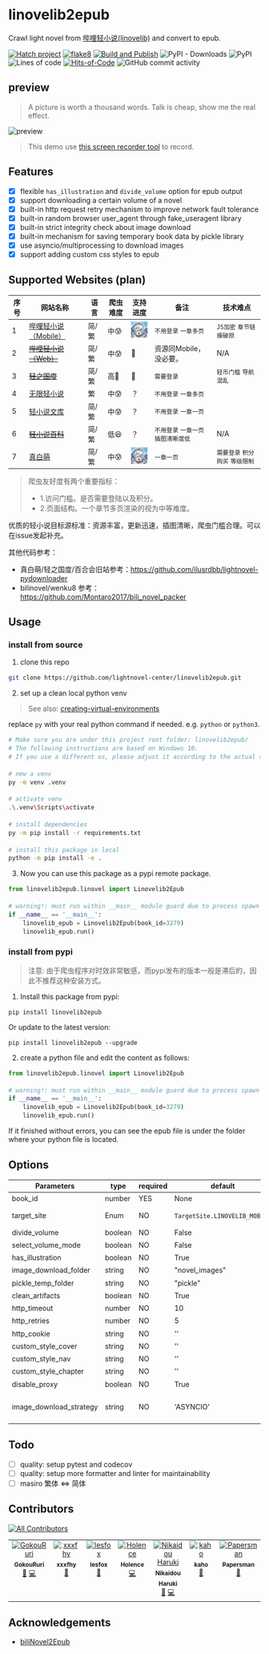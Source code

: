 # linovelib2epub

Crawl light novel from [哔哩轻小说(linovelib)](https://w.linovelib.com/) and convert to epub.

[![Hatch project](https://img.shields.io/badge/%F0%9F%A5%9A-Hatch-4051b5.svg?style=flat)](https://github.com/pypa/hatch)
[![flake8](https://img.shields.io/badge/linter-flake8-brightgreen)](https://github.com/PyCQA/flake8)
[![Build and Publish](https://github.com/lightnovel-center/linovelib2epub/actions/workflows/build-and-publish.yml/badge.svg?branch=main)](https://github.com/lightnovel-center/linovelib2epub/actions/workflows/build-and-publish.yml)
![PyPI - Downloads](https://img.shields.io/pypi/dm/linovelib2epub?color=blue&label=PyPI%20Download)
![PyPI](https://img.shields.io/pypi/v/linovelib2epub)
![Lines of code](https://www.aschey.tech/tokei/github/lightnovel-center/linovelib2epub)
[![Hits-of-Code](https://hitsofcode.com/github/lightnovel-center/linovelib2epub?branch=main)](https://hitsofcode.com/github/lightnovel-center/linovelib2epub/view?branch=main)
![GitHub commit activity](https://img.shields.io/github/commit-activity/y/lightnovel-center/linovelib2epub)

## preview
> A picture is worth a thousand words. Talk is cheap, show me the real effect.

![preview](./preview.gif)

> This demo use [this screen recorder tool](https://github.com/faressoft/terminalizer) to record.


## Features

- [x] flexible `has_illustration` and `divide_volume` option for epub output
- [x] support downloading a certain volume of a novel
- [x] built-in http request retry mechanism to improve network fault tolerance
- [x] built-in random browser user_agent through fake_useragent library
- [x] built-in strict integrity check about image download
- [x] built-in mechanism for saving temporary book data by pickle library
- [x] use asyncio/multiprocessing to download images
- [x] support adding custom css styles to epub

## Supported  Websites (plan)

| 序号 | 网站名称             | 语言                 | 爬虫难度            | 支持进度                                | 备注                    | 技术难点                 |
| ---- | -------------------- | -------- | -------------------- |-------------------------------------|-----------------------|----------------------|
| 1    | [哔哩轻小说（Mobile）](https://w.linovelib.com/) | 简/繁 | 中😰 | <img src="./merrli.png" width="36"> | `不用登录` `一章多页`          | `JS加密` `章节链接破损`      |
| 2    | ~~[哔哩轻小说（Web）](https://www.linovelib.com/)~~ | 简/繁 | 中😰 | 🚫                                  | 资源同Mobile，没必要。        | N/A                  |
| 3    | ~~[轻之国度](https://www.lightnovel.us/)~~ | 简/繁 | 高🤣 | 🚫                                  | `需要登录`                | `轻币门槛` `导航混乱`        |
| 4 | [无限轻小说](https://www.8novel.com/) | 繁 | 中😰 | ？                                   | `不用登录` `一章多页`         ||
| 5 | [轻小说文库](https://www.wenku8.net/) | 简/繁 | 中😰 | ？                                   | `不用登录` `一章一页`         ||
| 6 | ~~[轻小说百科](https://lnovel.org/)~~ | 简/繁 | 低😆 | ？                                   | `不用登录` `一章一页` `插图清晰度低` | N/A                  |
| 7 | [真白萌](https://masiro.me/admin/novels ) | 简/繁 | 中😰 | <img src="./merrli.png" width="36">          | `一章一页`                | `需要登录` `积分购买` `等级限制` |

> 爬虫友好度有两个重要指标：
> - 1.访问门槛。是否需要登陆以及积分。
> - 2.页面结构。一个章节多页渲染的视为中等难度。

优质的轻小说目标源标准：资源丰富，更新迅速，插图清晰，爬虫门槛合理。可以在issue发起补充。

其他代码参考：
- 真白萌/轻之国度/百合会旧站参考：https://github.com/ilusrdbb/lightnovel-pydownloader
- bilinovel/wenku8 参考：https://github.com/Montaro2017/bili_novel_packer

## Usage

### install from source
1. clone this repo
```bash
git clone https://github.com/lightnovel-center/linovelib2epub.git
```
2. set up a clean local python venv
> See also: [creating-virtual-environments](https://docs.python.org/3/library/venv.html#creating-virtual-environments)

replace `py` with your real python command if needed. e.g. `python` or `python3`.

```bash
# Make sure you are under this project root folder: linovelib2epub/
# The following instructions are based on Windows 10.
# If you use a different os, please adjust it according to the actual situation.

# new a venv
py -m venv .venv

# activate venv
.\.venv\Scripts\activate

# install dependencies
py -m pip install -r requirements.txt

# install this package in local
python -m pip install -e .
```

3. Now you can use this package as a pypi remote package.
```python
from linovelib2epub.linovel import Linovelib2Epub

# warning!: must run within __main__ module guard due to process spawn issue.
if __name__ == '__main__':
    linovelib_epub = Linovelib2Epub(book_id=3279)
    linovelib_epub.run()
```

### install from pypi
> 注意: 由于爬虫程序对时效非常敏感，而pypi发布的版本一般是滞后的，因此不推荐这种安装方式。

1. Install this package from pypi:
```
pip install linovelib2epub
```
Or update to the latest version:
```
pip install linovelib2epub --upgrade
```
2. create a python file and edit the content as follows:
```python
from linovelib2epub.linovel import Linovelib2Epub

# warning!: must run within __main__ module guard due to process spawn issue.
if __name__ == '__main__':
    linovelib_epub = Linovelib2Epub(book_id=3279)
    linovelib_epub.run()
```
If it finished without errors, you can see the epub file is under the folder where your python file is located.



## Options

| Parameters            | type    | required | default                         | description                                           |
| --------------------- |---------|----------|---------------------------------|-------------------------------------------------------|
| book_id               | number  | YES      | None                            | 书籍ID。                                                 |
| target_site              | Enum    | NO       | `TargetSite.LINOVELIB_MOBILE`   | 参阅 TargetSite python 枚举类。当前可用值: TargetSite.LINOVELIB_MOBILE                      |
| divide_volume         | boolean | NO       | False                           | 是否分卷                                                  |
| select_volume_mode     | boolean | NO       | False                           | 选择卷模式，它为True时 divide_volume 强制为True。                  |
| has_illustration      | boolean | NO       | True                            | 是否下载插图                                                |
| image_download_folder | string  | NO       | "novel_images"                  | 图片下载临时文件夹. 不允许以相对路径../开头。                             |
| pickle_temp_folder    | string  | NO       | "pickle"                        | pickle临时数据保存的文件夹。                                     |
| clean_artifacts    | boolean | NO       | True                            | 是否删除临时数据/工件，指的是pickle和下载的图片文件。                        |
| http_timeout          | number  | NO       | 10                              | 一个HTTP请求的超时等待时间(秒)。代表connect和read timeout。            |
| http_retries          | number  | NO       | 5                               | 当一个HTTP请求失败后，重试的最大次数。                                 |
| http_cookie           | string  | NO       | ''                              | 自定义HTTP cookie。                                       |
| custom_style_cover    | string  | NO       | ''                              | 自定义cover.xhtml的样式                                     |
| custom_style_nav      | string  | NO       | ''                              | 自定义nav.xhtml的样式                                       |
| custom_style_chapter  | string  | NO       | ''                              | 自定义每章(?.xhtml)的样式                                     |
|disable_proxy | boolean | NO       | True                            | 是否禁用所在的代理环境，默认禁用                                      |
|image_download_strategy | string  | NO       | 'ASYNCIO'                       | 枚举值："ASYNCIO"、"MULTIPROCESSING"、"MULTITHREADING"（未实现） |


## Todo

- [ ] quality: setup pytest and codecov
- [ ] quality: setup more formatter and linter for maintainability
- [ ] masiro 繁体 <=> 简体

## Contributors
<!-- ALL-CONTRIBUTORS-BADGE:START - Do not remove or modify this section -->
[![All Contributors](https://img.shields.io/badge/all_contributors-7-orange.svg?style=flat-square)](#contributors-)
<!-- ALL-CONTRIBUTORS-BADGE:END -->

<!-- ALL-CONTRIBUTORS-LIST:START - Do not remove or modify this section -->
<!-- prettier-ignore-start -->
<!-- markdownlint-disable -->
<table>
  <tbody>
    <tr>
      <td align="center" valign="top" width="14.28%"><a href="https://github.com/GOUKOU007"><img src="https://avatars.githubusercontent.com/u/40916324?v=4?s=60" width="60px;" alt="GokouRuri"/><br /><sub><b>GokouRuri</b></sub></a><br /><a href="https://github.com/lightnovel-center/linovelib2epub/issues?q=author%3AGOUKOU007" title="Bug reports">🐛</a> <a href="https://github.com/lightnovel-center/linovelib2epub/commits?author=GOUKOU007" title="Code">💻</a></td>
      <td align="center" valign="top" width="14.28%"><a href="https://github.com/xxxfhy"><img src="https://avatars.githubusercontent.com/u/40598925?v=4?s=60" width="60px;" alt="xxxfhy"/><br /><sub><b>xxxfhy</b></sub></a><br /><a href="https://github.com/lightnovel-center/linovelib2epub/issues?q=author%3Axxxfhy" title="Bug reports">🐛</a></td>
      <td align="center" valign="top" width="14.28%"><a href="https://foxlesbiao.github.io/"><img src="https://avatars.githubusercontent.com/u/41581909?v=4?s=60" width="60px;" alt="lesfox"/><br /><sub><b>lesfox</b></sub></a><br /><a href="https://github.com/lightnovel-center/linovelib2epub/issues?q=author%3Afoxlesbiao" title="Bug reports">🐛</a></td>
      <td align="center" valign="top" width="14.28%"><a href="http://dongliteahouse.wordpress.com"><img src="https://avatars.githubusercontent.com/u/56831381?v=4?s=60" width="60px;" alt="Holence"/><br /><sub><b>Holence</b></sub></a><br /><a href="https://github.com/lightnovel-center/linovelib2epub/commits?author=Holence" title="Code">💻</a></td>
      <td align="center" valign="top" width="14.28%"><a href="http://en.blog.nyaame.moe"><img src="https://avatars.githubusercontent.com/u/135048882?v=4?s=60" width="60px;" alt="Nikaidou Haruki"/><br /><sub><b>Nikaidou Haruki</b></sub></a><br /><a href="https://github.com/lightnovel-center/linovelib2epub/issues?q=author%3Aharuki-nikaidou" title="Bug reports">🐛</a> <a href="https://github.com/lightnovel-center/linovelib2epub/commits?author=haruki-nikaidou" title="Code">💻</a></td>
      <td align="center" valign="top" width="14.28%"><a href="https://hitorinbc.com/"><img src="https://avatars.githubusercontent.com/u/33192552?v=4?s=60" width="60px;" alt="kaho"/><br /><sub><b>kaho</b></sub></a><br /><a href="https://github.com/lightnovel-center/linovelib2epub/issues?q=author%3Akahosan" title="Bug reports">🐛</a></td>
      <td align="center" valign="top" width="14.28%"><a href="https://github.com/Papersman"><img src="https://avatars.githubusercontent.com/u/58485012?v=4?s=60" width="60px;" alt="Papersman"/><br /><sub><b>Papersman</b></sub></a><br /><a href="https://github.com/lightnovel-center/linovelib2epub/issues?q=author%3APapersman" title="Bug reports">🐛</a></td>
    </tr>
  </tbody>
</table>

<!-- markdownlint-restore -->
<!-- prettier-ignore-end -->

<!-- ALL-CONTRIBUTORS-LIST:END -->
<!-- prettier-ignore-start -->
<!-- markdownlint-disable -->

<!-- markdownlint-restore -->
<!-- prettier-ignore-end -->

<!-- ALL-CONTRIBUTORS-LIST:END -->

## Acknowledgements

- [biliNovel2Epub](https://github.com/fangxx3863/biliNovel2Epub)
